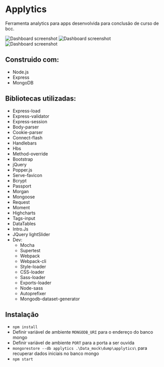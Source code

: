 # Applytics
Ferramenta analytics para apps desenvolvida para conclusão de curso de bcc.

![Dashboard screenshot](https://github.com/gm1357/Applytics/tree/master/images/applytics1.png)
![Dashboard screenshot](https://github.com/gm1357/Applytics/tree/master/images/applytics2.png)
![Dashboard screenshot](https://github.com/gm1357/Applytics/tree/master/images/applytics3.png)

## Construido com:
- Node.js
- Express
- MongoDB

## Bibliotecas utilizadas:
- Express-load
- Express-validator
- Express-session
- Body-parser
- Cookie-parser
- Connect-flash
- Handlebars
- Hbs
- Method-override
- Bootstrap
- jQuery
- Popper.js
- Serve-favicon
- Bcrypt
- Passport
- Morgan
- Mongoose
- Request
- Moment
- Highcharts
- Tags-input
- DataTables
- Intro.Js
- JQuery lightSlider
- Dev:
    - Mocha
    - Supertest
    - Webpack
    - Webpack-cli
    - Style-loader
    - CSS-loader
    - Sass-loader
    - Exports-loader
    - Node-sass
    - Autoprefixer
    - Mongodb-dataset-generator

## Instalação
- `npm install`
- Definir variável de ambiente `MONGODB_URI` para o endereço do banco mongo
- Definir variável de ambiente `PORT` para a porta a ser ouvida
- `mongorestore --db applytics .\Data_mock\dump\applytics\` para recuperar dados iniciais no banco mongo
- `npm start`